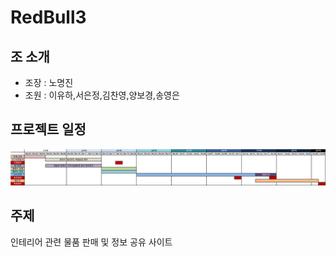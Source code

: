 # RedBull3
## 조 소개
* 조장 : 노명진
* 조원 : 이유하,서은정,김찬영,양보경,송영은

## 프로젝트 일정
![wbs_0829](https://github.com/HR-Kim/RedBull3/blob/master/doc/wbs_0829.png)

## 주제
인테리어 관련 물품 판매 및 정보 공유 사이트
